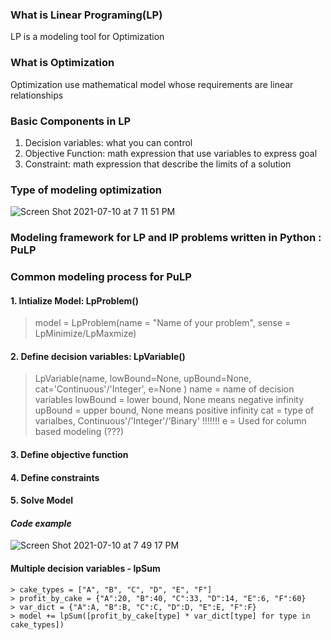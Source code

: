### What is Linear Programing(LP)
LP is a modeling tool for Optimization
### What is Optimization
Optimization use mathematical model whose requirements are linear relationships
### Basic Components in LP
1. Decision variables: what you can control
2. Objective Function: math expression that use variables to express goal
3. Constraint: math expression that describe the limits of a solution
### Type of modeling optimization
![Screen Shot 2021-07-10 at 7 11 51 PM](https://user-images.githubusercontent.com/47950186/125178375-5f0c4500-e1b2-11eb-8835-07eac65d99c5.png)
### Modeling framework for LP and IP problems written in Python : PuLP
### Common modeling process for PuLP
#### 1. Intialize Model: __LpProblem()__
> model = LpProblem(name = "Name of your problem", sense = LpMinimize/LpMaxmize) 
#### 2. Define decision variables: __LpVariable()__
> LpVariable(name, lowBound=None, upBound=None, cat='Continuous'/'Integer', e=None ) 
name = name of decision variables
lowBound = lower bound, None means negative infinity
upBound = upper bound, None means positive infinity
cat = type of varialbes,  Continuous'/'Integer'/'Binary'
!!!!!!! e = Used for column based modeling (???) 
#### 3. Define objective function
#### 4. Define constraints
#### 5. Solve Model
#### _Code example_ 
![Screen Shot 2021-07-10 at 7 49 17 PM](https://user-images.githubusercontent.com/47950186/125178956-9cbf9c80-e1b7-11eb-80e2-96a11bfdf097.png)

#### Multiple decision variables - lpSum
```
> cake_types = ["A", "B", "C", "D", "E", "F"]
> profit_by_cake = {"A":20, "B":40, "C":33, "D":14, "E":6, "F":60}
> var_dict = {"A":A, "B":B, "C":C, "D":D, "E":E, "F":F}
> model += lpSum([profit_by_cake[type] * var_dict[type] for type in cake_types])
```
